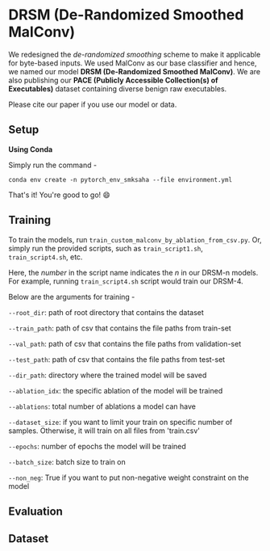 # DRSM (De-Randomized Smoothed MalConv)

We redesigned the *de-randomized smoothing* scheme to make it applicable for byte-based inputs. We used MalConv as our base classifier and hence, we named our model **DRSM (De-Randomized Smoothed MalConv)**. We are also publishing our **PACE (Publicly Accessible Collection(s) of Executables)** dataset containing diverse benign raw executables.

Please cite our paper if you use our model or data.


## Setup
**Using Conda**

Simply run the command - 

`conda env create -n pytorch_env_smksaha --file environment.yml`

That's it! You're good to go! :smile:

## Training

To train the models, run `train_custom_malconv_by_ablation_from_csv.py`. Or, simply run the provided scripts, such as `train_script1.sh`, `train_script4.sh`, etc. 

Here, the *number* in the script name indicates the *n* in our DRSM-n models. For example, running `train_script4.sh` script would train our DRSM-4.

Below are the arguments for training - 

`--root_dir`: path of root directory that contains the dataset

`--train_path`: path of csv that contains the file paths from train-set

`--val_path`: path of csv that contains the file paths from validation-set

`--test_path`: path of csv that contains the file paths from test-set

`--dir_path`: directory where the trained model will be saved

`--ablation_idx`: the specific ablation of the model will be trained

`--ablations`: total number of ablations a model can have

`--dataset_size`: if you want to limit your train on specific number of samples. Otherwise, it will train on all files from 'train.csv'

`--epochs`: number of epochs the model will be trained

`--batch_size`: batch size to train on

`--non_neg`: True if you want to put non-negative weight constraint on the model

## Evaluation

## Dataset
